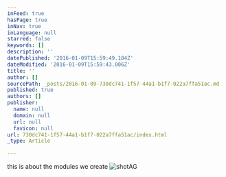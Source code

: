 ```yaml
---
inFeed: true
hasPage: true
inNav: true
inLanguage: null
starred: false
keywords: []
description: ''
datePublished: '2016-01-09T15:59:49.184Z'
dateModified: '2016-01-09T15:59:43.006Z'
title: ''
author: []
sourcePath: _posts/2016-01-09-730dc741-1f57-44a1-b1f7-022a7ffa51ac.md
published: true
authors: []
publisher:
  name: null
  domain: null
  url: null
  favicon: null
url: 730dc741-1f57-44a1-b1f7-022a7ffa51ac/index.html
_type: Article

---
```

this is about the modules we create
![shotAG](https://the-grid-user-content.s3-us-west-2.amazonaws.com/a900cd11-2c25-433d-8f93-eef9a5eb884f.png)